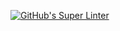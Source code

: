 [![GitHub's Super Linter](https://github.com/ICS20-Programming-StellaS/Assign-04-HTML-NameOfProgram/workflows/GitHub's%20Super%20Linter/badge.svg)](https://github.com/ICS20-Programming-StellaS/Assign-04-HTML-NameOfProgram/actions)
